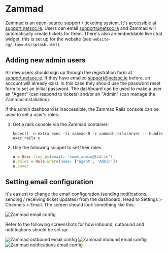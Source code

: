 # Zammad

[Zammad](https://zammad.org/) is an open-source support / ticketing system. It's accessible at
[support.netsoc.ie][support_site]. Users can email [support@netsoc.ie][support_mail] and
Zammad will automatically create tickets for them. There's also an embeddable live chat widget, this is set up for the
website (see `website-ng/_layouts/splash.html`).

## Adding new admin users

All new users should sign up through the registration form at [support.netsoc.ie][support_site]. If they
have emailed [support@netsoc.ie][support_mail] before, an account will already exist. In this case they should use the
password reset form to set an initial password. The dashboard can be used to make a user an "Agent" (can respond to
tickets) and/or an "Admin" (can manage the Zammad installation).

If the admin dashboard is inaccessible, the Zammad Rails console can be used to set a user's roles:

1. Get a rails console via the Zammad container:

    ```
    kubectl -n extra exec -ti zammad-0 -c zammad-railsserver -- bundle exec rails c
    ```

2. Use the following snippet to set their roles:

    ```ruby
    u = User.find_by(email: 'some_admin@tcd.ie')
    u.roles = Role.where(name: ['Agent', 'Admin'])
    u.save!
    ```

[support_site]: https://support.netsoc.ie
[support_mail]: mailto:support@netsoc.ie

## Setting email configuration

It's easiest to change the email configuration (sending notifications, sending / receiving ticket updates) from the
dashboard. Head to Settings > Channels > Email. The screen should look something like this:

![Zammad email config](../../../assets/zammad_email.png)

Refer to the following screenshots for how inbound, outbound and notifications should be set up:

![Zammad outbound email config](../../../assets/zammad_outbound.png)
![Zammad inbound email config](../../../assets/zammad_inbound.png)
![Zammad notifications email config](../../../assets/zammad_notifications.png)

